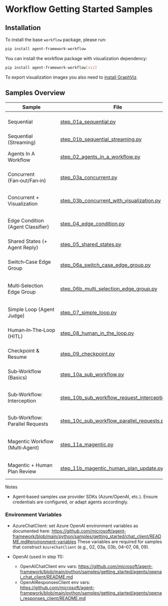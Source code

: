 # Workflow Getting Started Samples

## Installation

To install the base `workflow` package, please run:

```bash
pip install agent-framework-workflow
```

You can install the workflow package with visualization dependency:

```bash
pip install agent-framework-workflow[viz]
```

To export visualization images you also need to [install GraphViz](https://graphviz.org/download/).

## Samples Overview

| Sample | File | Concepts |
|---|---|---|
| Sequential | [step_01a_sequential.py](./step_01a_sequential.py) | Minimal sequential workflow with two executors |
| Sequential (Streaming) | [step_01b_sequential_streaming.py](./step_01b_sequential_streaming.py) | Stream events from a simple sequential run |
| Agents In A Workflow | [step_02_agents_in_a_workflow.py](./step_02_agents_in_a_workflow.py) | Introduce `AgentExecutor`; call agents inside a workflow |
| Concurrent (Fan‑out/Fan‑in) | [step_03a_concurrent.py](./step_03a_concurrent.py) | Dispatch to multiple agent executors and aggregate results |
| Concurrent + Visualization | [step_03b_concurrent_with_visualization.py](./step_03b_concurrent_with_visualization.py) | Same as 3a plus `WorkflowViz` (Mermaid/GraphViz) export |
| Edge Condition (Agent Classifier) | [step_04_edge_condition.py](./step_04_edge_condition.py) | Conditional routing based on an agent’s classification |
| Shared States (+ Agent Reply) | [step_05_shared_states.py](./step_05_shared_states.py) | Store once in shared state; later read to call a reply agent and finalize |
| Switch‑Case Edge Group | [step_06a_switch_case_edge_group.py](./step_06a_switch_case_edge_group.py) | Switch‑case branching using an agent classifier and `Case/Default` |
| Multi‑Selection Edge Group | [step_06b_multi_selection_edge_group.py](./step_06b_multi_selection_edge_group.py) | Select one or many targets dynamically (subset fan‑out) using an agent classifier |
| Simple Loop (Agent Judge) | [step_07_simple_loop.py](./step_07_simple_loop.py) | Feedback loop where an agent judges ABOVE/BELOW/MATCHED |
| Human‑In‑The‑Loop (HITL) | [step_08_human_in_the_loop.py](./step_08_human_in_the_loop.py) | Request/response prompts to a human with checkpointing and resume |
| Checkpoint & Resume | [step_09_checkpoint.py](./step_09_checkpoint.py) | Create checkpoints, inspect them, and resume from a selected point |
| Sub‑Workflow (Basics) | [step_10a_sub_workflow.py](./step_10a_sub_workflow.py) | Wrap a workflow as an executor and orchestrate sub‑workflows |
| Sub‑Workflow: Interception | [step_10b_sub_workflow_request_interception.py](./step_10b_sub_workflow_request_interception.py) | Intercept/forward requests with `@intercepts_request` and `RequestResponse` |
| Sub‑Workflow: Parallel Requests | [step_10c_sub_workflow_parallel_requests.py](./step_10c_sub_workflow_parallel_requests.py) | Proper multi‑type interception and external forwarding patterns |
| Magentic Workflow (Multi‑Agent) | [step_11a_magentic.py](./step_11a_magentic.py) | Orchestrate multiple agents with Magentic manager and streaming callbacks |
| Magentic + Human Plan Review | [step_11b_magentic_human_plan_update.py](./step_11b_magentic_human_plan_update.py) | Human reviews/updates the plan before execution via request/response |

Notes
- Agent‑based samples use provider SDKs (Azure/OpenAI, etc.). Ensure credentials are configured, or adapt agents accordingly.

### Environment Variables

- AzureChatClient: set Azure OpenAI environment variables as documented here:
  https://github.com/microsoft/agent-framework/blob/main/python/samples/getting_started/chat_client/README.md#environment-variables
  These variables are required for samples that construct `AzureChatClient` (e.g., 02, 03a, 03b, 04–07, 08, 09).

- OpenAI (used in step 11):
  - OpenAIChatClient env vars: https://github.com/microsoft/agent-framework/blob/main/python/samples/getting_started/agents/openai_chat_client/README.md
  - OpenAIResponsesClient env vars: https://github.com/microsoft/agent-framework/blob/main/python/samples/getting_started/agents/openai_responses_client/README.md
